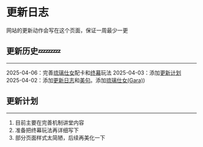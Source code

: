 # 更新日志
网站的更新动作会写在这个页面，保证一周最少一更

## 更新历史:zzz::zzz::zzz:

---

2025-04-06：完善[琉璃仕女](../Build/Warframe/Gara.md)配卡和[终幕](../Guide/HotPlay/Mid/Lich.md)玩法
2025-04-03：添加[更新计划](#更新计划)   
2025-04-02：添加[更新日志](Log)和[美句](Love)。添加[琉璃仕女(Gara)](../Build/Warframe/Gara.md))



## 更新计划

---

1. 目前主要在完善机制讲堂内容
2. 准备把终幕玩法再详细写下
3. 部分页面样式太简陋，后续再美化一下